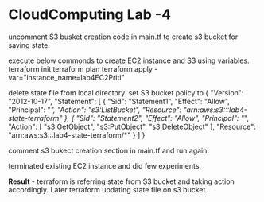 # CloudComputing  Lab -4 

uncomment S3 busket creation code in main.tf to create s3 bucket for saving state.

execute below commonds to create EC2 instance and S3 using variables.
      terraform init
      terraform plan
      terraform apply -var="instance_name=lab4EC2Priti"

delete state file from local directory.
 set S3 bucket policy to 
 {
    "Version": "2012-10-17",
    "Statement": [
        {
            "Sid": "Statement1",
            "Effect": "Allow",
            "Principal": "*",
            "Action": "s3:ListBucket",
            "Resource": "arn:aws:s3:::lab4-state-terraform"
        },
        {
            "Sid": "Statement2",
            "Effect": "Allow",
            "Principal": "*",
            "Action": [
                "s3:GetObject",
                "s3:PutObject",
                "s3:DeleteObject"
            ],
            "Resource": "arn:aws:s3:::lab4-state-terraform/*"
        }
    ]
} 

comment s3 bukect creation section in main.tf and run again. 

terminated existing EC2 instance and did few experiments. 

**Result** - terraform is referring state from S3 bucket and taking action accordingly. Later terraform updating state file on s3 bucket.
 

